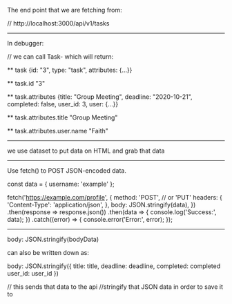 The end point that we are fetching from: 

// http://localhost:3000/api/v1/tasks

---------------
In debugger: 

// we can call Task- which will return: 

** task
   {id: "3", type: "task", attributes: {…}}

** task.id
  "3"

** task.attributes
   {title: "Group Meeting", deadline: "2020-10-21", completed: false, user_id: 3, user: {…}}

** task.attributes.title
   "Group Meeting"

** task.attributes.user.name
   "Faith"

---------------------
we use dataset to put data on HTML and grab that data 

-----------

Use fetch() to POST JSON-encoded data.

const data = { username: 'example' };

fetch('https://example.com/profile', {
  method: 'POST', // or 'PUT'
  headers: {
    'Content-Type': 'application/json',
  },
  body: JSON.stringify(data),
})
.then(response => response.json())
.then(data => {
  console.log('Success:', data);
})
.catch((error) => {
  console.error('Error:', error);
});

--------------------

body: JSON.stringify(bodyData) 

can also be written down as: 

body: JSON.stringify({
  title: title, 
  deadline: deadline, 
  completed: completed
  user_id: user_id 
})

// this sends that data to the api 
//stringify that JSON data in order to save it to 




